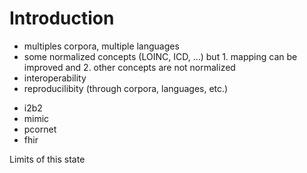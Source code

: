 # Introduction

<!-- medical database merging: objectives -->

- multiples corpora, multiple languages
- some normalized concepts (LOINC, ICD, ...) but 1. mapping can be improved and 2. other concepts are not normalized
- interoperability
- reproducilibity (through corpora, languages, etc.)


<!-- medical database modelling - state of the art -->
- i2b2
- mimic
- pcornet
- fhir

Limits of this state

<!-- terminology mapping - state of the art-->

<!-- this work: improvement on both modelling and terminology mapping -->

<!-- presentation of multiple ICU database -->

<!-- presentation of OMOP CDM -->
